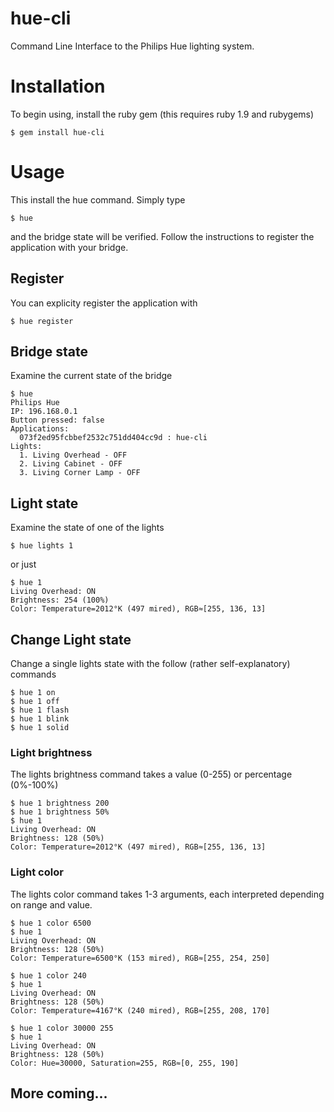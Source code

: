 hue-cli
=======

Command Line Interface to the Philips Hue lighting system.

# Installation
To begin using, install the ruby gem (this requires ruby 1.9 and rubygems)

```
$ gem install hue-cli
```

# Usage

This install the hue command. Simply type 

```
$ hue
```

and the bridge state will be verified. Follow the instructions to register the application with your bridge.

## Register

You can explicity register the application with

```
$ hue register
```

## Bridge state

Examine the current state of the bridge

```
$ hue
Philips Hue
IP: 196.168.0.1
Button pressed: false
Applications:
  073f2ed95fcbbef2532c751dd404cc9d : hue-cli
Lights:
  1. Living Overhead - OFF
  2. Living Cabinet - OFF
  3. Living Corner Lamp - OFF
```

## Light state

Examine the state of one of the lights

```
$ hue lights 1
```

or just 

```
$ hue 1
Living Overhead: ON
Brightness: 254 (100%)
Color: Temperature=2012°K (497 mired), RGB≈[255, 136, 13]
```

## Change Light state

Change a single lights state with the follow (rather self-explanatory) commands

```
$ hue 1 on
$ hue 1 off
$ hue 1 flash
$ hue 1 blink
$ hue 1 solid
```

### Light brightness

The lights brightness command takes a value (0-255) or percentage (0%-100%)
```
$ hue 1 brightness 200
$ hue 1 brightness 50%
$ hue 1
Living Overhead: ON
Brightness: 128 (50%)
Color: Temperature=2012°K (497 mired), RGB≈[255, 136, 13]
```

### Light color

The lights color command takes 1-3 arguments, each interpreted depending on range and value.

```
$ hue 1 color 6500
$ hue 1
Living Overhead: ON
Brightness: 128 (50%)
Color: Temperature=6500°K (153 mired), RGB≈[255, 254, 250]
```

```
$ hue 1 color 240
$ hue 1
Living Overhead: ON
Brightness: 128 (50%)
Color: Temperature=4167°K (240 mired), RGB≈[255, 208, 170]
```

```
$ hue 1 color 30000 255
$ hue 1
Living Overhead: ON
Brightness: 128 (50%)
Color: Hue=30000, Saturation=255, RGB≈[0, 255, 190]
```

## More coming...
